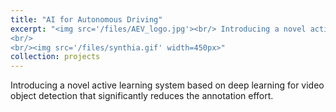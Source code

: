 ```yaml
---
title: "AI for Autonomous Driving"
excerpt: "<img src='/files/AEV_logo.jpg'><br/> Introducing a novel active learning system based on deep learning for video object detection that significantly reduces the annotation effort.
<br/>
<br/><img src='/files/synthia.gif' width=450px>"
collection: projects
---
```


Introducing a novel active learning system based on deep learning for video object detection that significantly reduces the annotation effort.
